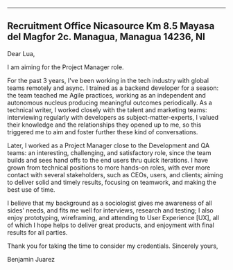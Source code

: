   ------------------------------
  Recruitment Office
  Nicasource
  Km 8.5 Mayasa del Magfor 2c.
  Managua, Managua 14236, NI
  ------------------------------

Dear Lua,

I am aiming for the Project Manager role.

For the past 3 years, I've been working in the tech industry with global
teams remotely and async. I trained as a backend developer for a season:
the team teached me Agile practices, working as an independent and
autonomous nucleus producing meaningful outcomes periodically. As a
technical writer, I worked closely with the talent and marketing teams:
interviewing regularly with developers as subject-matter-experts, I
valued their knowledge and the relationships they opened up to me, so
this triggered me to aim and foster further these kind of conversations.

Later, I worked as a Project Manager close to the Development and QA
teams: an interesting, challenging, and satisfactory role, since the
team builds and sees hand offs to the end users thru quick iterations. I
have grown from technical positions to more hands-on roles, with ever
more contact with several stakeholders, such as CEOs, users, and
clients; aiming to deliver solid and timely results, focusing on
teamwork, and making the best use of time.

I believe that my background as a sociologist gives me awareness of all
sides' needs, and fits me well for interviews, research and testing; I
also enjoy prototyping, wireframing, and attending to User Experience
\[UX\], all of which I hope helps to deliver great products, and
enjoyment with final results for all parties.

Thank you for taking the time to consider my credentials. Sincerely
yours,

Benjamin Juarez
